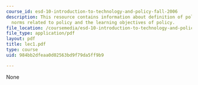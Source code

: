 ```yaml
---
course_id: esd-10-introduction-to-technology-and-policy-fall-2006
description: This resource contains information about definition of policy, cultural
  norms related to policy and the learning objectives of policy.
file_location: /coursemedia/esd-10-introduction-to-technology-and-policy-fall-2006/984bb2dfeaa0d02563bd9f79da5ff9b9_lec1.pdf
file_type: application/pdf
layout: pdf
title: lec1.pdf
type: course
uid: 984bb2dfeaa0d02563bd9f79da5ff9b9

---
```

None